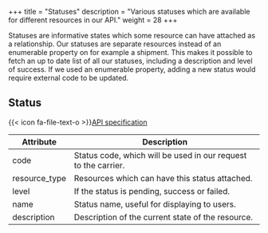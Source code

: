 +++
title = "Statuses"
description = "Various statuses which are available for different resources in our API."
weight = 28
+++

Statuses are informative states which some resource can have attached as a relationship. Our statuses are separate resources instead of an enumerable property on for example a shipment. This makes it possible to fetch an up to date list of all our statuses, including a description and level of success. If we used an enumerable property, adding a new status would require external code to be updated.

## Status

{{< icon fa-file-text-o >}}[API specification](https://api-specification.myparcel.com/#tag/Statuses)

Attribute     | Description
------------- | -----------
code          | Status code, which will be used in our request to the carrier.
resource_type | Resources which can have this status attached.
level         | If the status is pending, success or failed.
name          | Status name, useful for displaying to users.
description   | Description of the current state of the resource.
